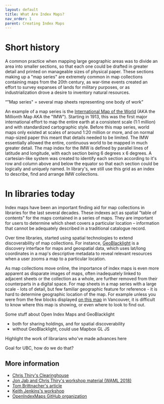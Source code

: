 ```yaml
---
layout: default
title: What Are Index Maps?
nav_order: 1
parent: Creating Index Maps
---
```


# Short history

A common practice when mapping large geographic areas was to divide an area into smaller sections, so that each one could be drafted in greater detail and printed on manageable sizes of physical paper. These sections making up a "map series" are extremely common in map collections containing maps from the 20th century, as war-time events created an effort to survey expanses of lands for military purposes, or as industrialization drove a desire to inventory natural resources.    

<q>"Map series" = several map sheets representing one body of work</q>

An example of a map series is the [International Map of the World](https://en.wikipedia.org/wiki/International_Map_of_the_World) (AKA the Millionth Map AKA the "IMW"). Starting in 1913, this was the first major international effort to map the entire earth at a consistent scale (1:1 million) and with standardized cartographic style. Before this map series, world maps only existed at scales of around 1:20 million or more, and on normal map-sized paper this meant that details needed to be limited. The IMW essentially allowed the entire, continuous world to be mapped in much greater detail. The map index for the IMW is defined by parallel lines of latitude and longitude, with each section being 6 degrees x 6 degrees. A cartesian-like system was created to identify each section according to it's row and column above and below the equator so that each section could be logically and uniquely named. In library's, we still use this grid as an index to describe, find and arrange IMW collections.

# In libraries today

Index maps have been an important finding aid for map collections in libraries for the last several decades. These indexes act as spatial "table of contents" for the maps contained in a series of maps. They are important for users to determine which sheet covers a particular location – information that cannot be adequately described in a traditional catalogue record.

Over time libraries, started using spatial technologies to extend discoverability of map collections. For instance, [GeoBlacklight](https://geoblacklight.org/) is a discovery interface for maps and geospatial data, which uses lat/long coordinates in a map's descriptive metadata to reveal relevant resources when a user zooms a map to a particular location.

As map collections move online, the importance of index maps is even more apparent as disparate images of maps, often inadequately linked to adjacent sheets or the collection as a whole, are further removed from their counterparts in a digital space. For map sheets in a map series with a large scale - lots of detail, but few familiar geographic feature for reference - it is hard to determine geographic location of the map. For example unless you were from the few blocks displayed [on this map](https://open.library.ubc.ca/collections/gvrdmaps/items/1.0134130) in Vancouver, it is difficult to know where this map is showing, or even where to look to find out.

Some stuff about Open Index Maps and GeoBlacklight
- both for sharing holdings, and for spatial discoverability
- without GeoBlacklight, could use Mapbox GL JS

Highlight the work of librarians who've made advances here

Goal for UBC, how do we do that?

## More information

- [Chris Thiry's Clearinghouse](https://www.arcgis.com/home/group.html?id=427f021a56f9449dbba24fbb4b915f55)
- [Jon Jab and Chris Thiry's workshop material (WAML 2018)](https://ucsb.app.box.com/v/WAMLindexes/folder/53136056329)
- [Tom Brittnacher's article](http://www.waml.org/ib/waml-information-bulletin/49-2/digital-index-maps-leveraging-gis-to-create-metadata-for-online-map-collections/)
- [Keith Jenkins's workshop](https://kgjenkins.github.io/openindexmaps-workshop/)
- [OpenIndexMaps GitHub organization](https://github.com/OpenIndexMaps)
